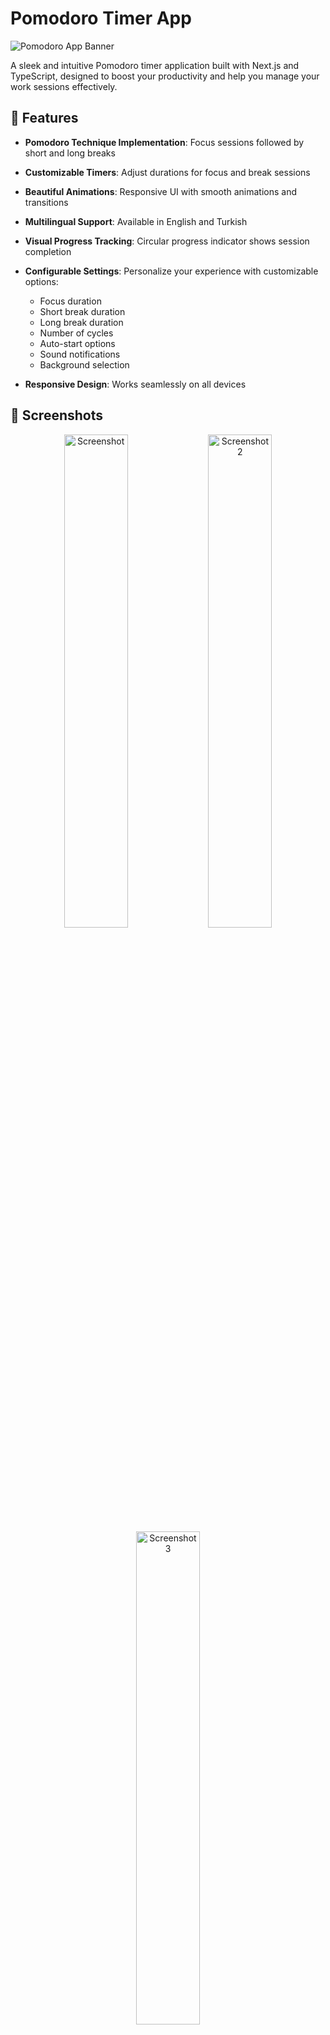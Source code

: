 # Pomodoro Timer App

![Pomodoro App Banner](public/banner.png)

A sleek and intuitive Pomodoro timer application built with Next.js and TypeScript, designed to boost your productivity and help you manage your work sessions effectively.

## 🌟 Features

- **Pomodoro Technique Implementation**: Focus sessions followed by short and long breaks

- **Customizable Timers**: Adjust durations for focus and break sessions

- **Beautiful Animations**: Responsive UI with smooth animations and transitions

- **Multilingual Support**: Available in English and Turkish

- **Visual Progress Tracking**: Circular progress indicator shows session completion

- **Configurable Settings**: Personalize your experience with customizable options:

  - Focus duration
  - Short break duration
  - Long break duration
  - Number of cycles
  - Auto-start options
  - Sound notifications
  - Background selection

- **Responsive Design**: Works seamlessly on all devices

## 📸 Screenshots

<div align="center">
  <img src="public/screenshot.png" alt="Screenshot" width="45%" />
  <img src="public/screenshot2.png" alt="Screenshot 2" width="45%" />
  <img src="public/screenshot3.png" alt="Screenshot 3" width="45%" />
</div>

## 🚀 Getting Started

### Prerequisites

- Node.js (version 14.x or higher)
- npm or yarn

### Installation

1. Clone the repository:
   ```bash
   git clone https://github.com/hhydraaa/pomodoro.git
   cd pomodoro-timer
   ```

2. Install the dependencies:
   ```bash
   npm install
   # or
   yarn install
   ```

3. Environment variables:
   - Copy `.env.example` to `.env.local`
   - Update the AdSense publisher ID in `.env.local` if you want to use AdSense
   ```bash
   cp .env.example .env.local
   ```

4. Run the development server:
   ```bash
   npm run dev
   # or
   yarn dev
   ```

5. Open [http://localhost:3000](http://localhost:3000) in your browser to see the application.

### AdSense Integration

If you want to use Google AdSense:
1. Get your publisher ID from Google AdSense
2. Add it to `.env.local`:
   ```
   NEXT_PUBLIC_ADSENSE_CLIENT=your-publisher-id
   ```
3. For production deployment (e.g., Vercel), add the environment variable in your hosting platform

## 🔧 Usage

1. **Select a Mode**: Choose between Focus, Short Break, or Long Break modes

2. **Start the Timer**: Click the play button to begin your session

3. **Pause Anytime**: Pause the timer if needed

4. **Reset**: Reset the current session if required

5. **Customize Settings**: Click the settings icon to adjust durations and preferences

6. **Change Language**: Toggle between English and Turkish using the language selector

## 💻 Technologies Used

- **Next.js**: React framework for production

- **TypeScript**: For type-safe code

- **Tailwind CSS**: For styling and responsive design

- **Context API**: For state management

- **LocalStorage**: For persisting user preferences

## 📁 Project Structure

```
├── app/
│   ├── components/        # UI components
│   ├── context/           # React context for state management
│   ├── locales/           # Translations
│   ├── utils/             # Utility functions
│   ├── page.tsx           # Main application page
│   └── layout.tsx         # Root layout
├── public/                # Static assets
├── tailwind.config.js     # Tailwind configuration
└── package.json           # Dependencies and scripts
```

## 🧩 Core Components

- **PomodoroTimer**: Main component orchestrating the timer functionality

- **TimerDisplay**: Shows the current time remaining and session type

- **ProgressCircle**: Visual indicator of progress within a session

- **TimerControls**: Contains buttons for controlling the timer

- **ModeSelector**: Allows switching between different timer modes

- **SettingsModal**: Interface for adjusting timer settings

- **AboutModal**: Information about the application and how to use it

## 🛠️ Development

### Building for Production

```bash
npm run build
# or
yarn build
```

### Running Production Build

```bash
npm start
# or
yarn start
```

## 🤝 Contributing

Contributions are welcome! Feel free to open issues or submit pull requests to help improve this project.

1. Fork the repository

2. Create your feature branch (`git checkout -b feature/amazing-feature`)

3. Commit your changes (`git commit -m 'Add some amazing feature'`)

4. Push to the branch (`git push origin feature/amazing-feature`)

5. Open a Pull Request

## 📜 License

This project is licensed under the GPL-3.0 License - see the LICENSE file for details.

## 🙏 Acknowledgements

- [Pomodoro Technique](https://en.wikipedia.org/wiki/Pomodoro_Technique) by Francesco Cirillo

- [Next.js Documentation](https://nextjs.org/docs)

- [Tailwind CSS](https://tailwindcss.com/)

- Icons from [Heroicons](https://heroicons.com/)

---

<div align="center">
  <p>Made with Next.js by Hydra for better productivity</p>
</div>
